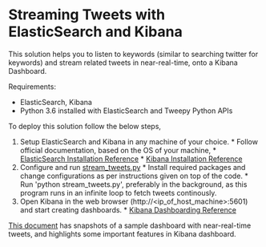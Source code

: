 # Streaming Tweets with ElasticSearch and Kibana

 This solution helps you to listen to keywords (similar to searching twitter for keywords) and stream related tweets in near-real-time, onto a Kibana Dashboard. 

Requirements:
- ElasticSearch, Kibana
- Python 3.6 installed with ElasticSearch and Tweepy Python APIs


To deploy this solution follow the below steps,
1. Setup ElasticSearch and Kibana in any machine of your choice.
		* Follow official documentation, based on the OS of your machine,
				* [ElasticSearch Installation Reference](https://www.elastic.co/guide/en/elasticsearch/reference/current/_installation.html)
				* [Kibana Installation Reference](https://www.elastic.co/guide/en/kibana/6.5/setup.html)
2. Configure and run [stream_tweets.py](https://gitlab.com/dineshbabur92/kibana_stream_tweets/blob/master/stream_tweets.py)
		* Install	required packages and change configurations as per instructions given on top of the code.
		* Run 'python stream_tweets.py', preferably in the background, as this program runs in an infinite loop to fetch tweets continously.
3. Open Kibana in the web browser (http://<ip_of_host_machine>:5601) and start creating dashboards.
		* [Kibana Dashboarding Reference](https://www.elastic.co/guide/en/kibana/current/tutorial-build-dashboard.html)
	
[This document](https://gitlab.com/dineshbabur92/kibana_stream_tweets/blob/master/Kelara%20Floods%20Dashboard%20-%20Snapshots%20and%20Features.pdf) has snapshots of a sample dashboard with near-real-time tweets, and highlights some important features in Kibana dashboard.
